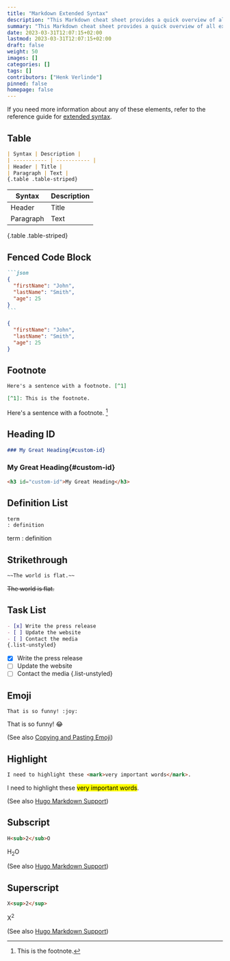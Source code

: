 ```yaml
---
title: "Markdown Extended Syntax"
description: "This Markdown cheat sheet provides a quick overview of all extended Markdown syntax elements."
summary: "This Markdown cheat sheet provides a quick overview of all extended Markdown syntax elements."
date: 2023-03-31T12:07:15+02:00
lastmod: 2023-03-31T12:07:15+02:00
draft: false
weight: 50
images: []
categories: []
tags: []
contributors: ["Henk Verlinde"]
pinned: false
homepage: false
---
```


If you need more information about any of these elements, refer to the reference guide for [extended syntax](https://www.markdownguide.org/extended-syntax).

## Table

```md
| Syntax | Description |
| ----------- | ----------- |
| Header | Title |
| Paragraph | Text |
{.table .table-striped}
```

| Syntax | Description |
| ----------- | ----------- |
| Header | Title |
| Paragraph | Text |
{.table .table-striped}

## Fenced Code Block

````md
```json
{
  "firstName": "John",
  "lastName": "Smith",
  "age": 25
}
```
````

```json
{
  "firstName": "John",
  "lastName": "Smith",
  "age": 25
}
```

## Footnote

```md
Here's a sentence with a footnote. [^1]

[^1]: This is the footnote.
```

Here's a sentence with a footnote. [^1]

[^1]: This is the footnote.

## Heading ID

```md
### My Great Heading{#custom-id}
```

### My Great Heading{#custom-id}

```html
<h3 id="custom-id">My Great Heading</h3>
```

## Definition List

```md
term
: definition
```

term
: definition

## Strikethrough

```md
~~The world is flat.~~
```

~~The world is flat.~~

## Task List

```md
- [x] Write the press release
- [ ] Update the website
- [ ] Contact the media
{.list-unstyled}
```

- [x] Write the press release
- [ ] Update the website
- [ ] Contact the media
{.list-unstyled}

## Emoji

<div class="highlight"><pre tabindex="0" class="chroma"><code class="language-md" data-lang="md"><span class="line"><span class="cl">That is so funny! &#58;joy:
</span></span></code></pre></div>

That is so funny! :joy:

(See also [Copying and Pasting Emoji](https://www.markdownguide.org/extended-syntax/#copying-and-pasting-emoji))

## Highlight

```md
I need to highlight these <mark>very important words</mark>.
```

I need to highlight these <mark>very important words</mark>.

(See also [Hugo Markdown Support](https://www.markdownguide.org/tools/hugo/#hugo-markdown-support))

## Subscript

```md
H<sub>2</sub>O
```

H<sub>2</sub>O

(See also [Hugo Markdown Support](https://www.markdownguide.org/tools/hugo/#hugo-markdown-support))

## Superscript

```md
X<sup>2</sup>
```

X<sup>2</sup>

(See also [Hugo Markdown Support](https://www.markdownguide.org/tools/hugo/#hugo-markdown-support))
